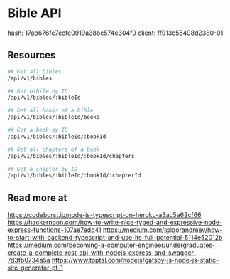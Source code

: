 # Bible API

hash: 17ab676fe7ecfe0919a38bc574e304f9
client: ff913c55498d2380-01

## Resources

```bash
## Get all bibles
/api/v1/bibles

## Get bibile by ID
/api/v1/bibles/:bibleId

## Get all books of a bible
/api/v1/bibles/:bibleId/books

## Get a book by ID
/api/v1/bibles/:bibleId/:bookId

## Get all chapters of a book
/api/v1/bibles/:bibleId/:bookId/chapters

## Get a chapter by ID
/api/v1/bibles/:bibleId/:bookId/:chapterId
```
## Read more at
https://codeburst.io/node-js-typescript-on-heroku-a3ac5a62cf66
https://hackernoon.com/how-to-write-nice-typed-and-expressive-node-express-functions-107ae7edd41
https://medium.com/@igorandreev/how-to-start-with-backend-typescript-and-use-its-full-potential-5114e52012b
https://medium.com/becoming-a-computer-engineer/undergraduates-create-a-complete-rest-api-with-nodejs-express-and-swagger-7d3fb0734a5a
https://www.toptal.com/nodejs/gatsby-js-node-js-static-site-generator-pt-1
